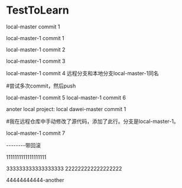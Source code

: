 # TestToLearn

local-master commit 1 

local-master-1 commit 1 

local-master-1 commit 2 

local-master-1 commit 3 

local-master-1 commit 4 远程分支和本地分支local-master-1同名

#尝试多次commit，然后push

local-master-1 commit 5
local-master-1 commit 6

anoter local project: local dawei-master commit 1

#我在远程仓库中手动修改了源代码，添加了此行。分支是local-master-1。

local-master-1 commit 7

--------带回滚

1111111111111111111

333333333333333333
222222222222222222


44444444444-another

